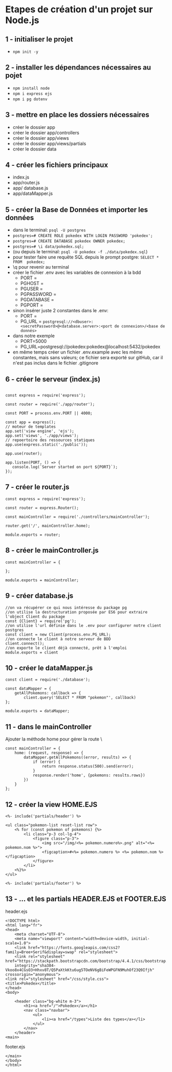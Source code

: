 # Etapes de création d'un projet sur Node.js

## 1 - initialiser le projet

- ```npm init -y```
  
## 2 - installer les dépendances nécessaires au pojet

- ```npm install node```
- ```npm i express ejs```
- ```npm i pg dotenv```
  
## 3 - mettre en place les dossiers nécessaires

- créer le dossier app
- créer le dossier app/controllers
- créer le dossier app/views
- créer le dossier app/views/partials
- créer le dossier data
  
## 4 - créer les fichiers principaux

- index.js
- app/router.js
- app/ database.js
- app/dataMapper.js

## 5 - créer la Base de Données et importer les données

- dans le terminal: ```psql -U postgres```
- ```postgres=# CREATE ROLE pokedex WITH LOGIN PASSWORD 'pokedex';```
- ```postgres=# CREATE DATABASE pokedex OWNER pokedex;```
- ```postgres=# \i data/pokedex.sql;```
- (ou depuis le terminal: ```psql -U pokedex -f ./data/pokedex.sql```)
- pour tester faire une requête SQL depuis le prompt postgre:
  ```SELECT * FROM  pokedex;```
- \q pour revenir au terminal
- créer le fichier .env avec les variables de connexion à la bdd
  - PORT =
  - PGHOST =
  - PGUSER =
  - PGPASSWORD =
  - PGDATABASE =
  - PGPORT =
- sinon insérer juste 2 constantes dans le .env:
  - PORT =
  - PG_URL = ```postgresql://<dbuser>:<secretPassword>@<database.server>:<port de connexion>/<base de donnés>```
- dans notre exemple
  - PORT=5000
  - PG_URL=postgresql://pokedex:pokedex@localhost:5432/pokedex
- en même temps créer un fichier .env.example avec les même constantes, mais sans valeurs; ce fichier sera exporté sur gitHub, car il n'est pas inclus dans le fichier .gitignore

## 6 - créer le serveur (index.js)

 ```require('dotenv').config();

const express = require('express');

const router = require('./app/router');

const PORT = process.env.PORT || 4000;

const app = express();
// moteur de templates
app.set('view engine', 'ejs');
app.set('views', './app/views');
// repoertoire des ressources statiques
app.use(express.static('./public'));

app.use(router);

app.listen(PORT, () => {
    console.log(`Server started on port ${PORT}`);
});
```

## 7 - créer le router.js

```
const express = require('express');

const router = express.Router();

const mainController = require('./controllers/mainController');

router.get('/', mainController.home);

module.exports = router;
```

## 8 - créer le mainController.js

```
const mainController = {

};

module.exports = mainController;
```

## 9 - créer database.js

```
//on va récupérer ce qui nous intéresse du package pg
//on utilise la destructuration proposée par ES6 pour extraire l'object Client du package
const {Client} = require('pg');
//on utilise l'url définie dans le .env pour configurer notre client postgres
const client = new Client(process.env.PG_URL);
//on connecte le client à notre serveur de BDD
client.connect();
//on exporte le client déjà connecté, prêt à l'emploi
module.exports = client
```

## 10 - créer le dataMapper.js

```
const client = require('./database');

const dataMapper = {
    getAllPokemons: callback => {
        client.query('SELECT * FROM "pokemon"', callback)
};

module.exports = dataMapper;
```

## 11 - dans le mainController

Ajouter la méthode home pour gérer la route \

```
const mainController = {
    home: (request, response) => {
        dataMapper.getAllPokemons((error, results) => {
            if (error) {
                return response.status(500).send(error);
            }
            response.render('home', {pokemons: results.rows})
        })
    }
};
```

## 12 - créer la view HOME.EJS

```
<%- include('partials/header') %>

<ul class="pokemon-list reset-list row">
    <% for (const pokemon of pokemons) {%>
        <li class="p-3 col-lg-4">
            <figure class="p-3">
                <img src="/img/<%= pokemon.numero%>.png" alt="<%= pokemon.nom %>">
                <figcaption>#<%= pokemon.numero %> <%= pokemon.nom %></figcaption>
            </figure>
        </li>
    <%}%>
</ul>

<%- include('partials/footer') %>
```

## 13 - ... et les partials HEADER.EJS et FOOTER.EJS

header.ejs

```
<!DOCTYPE html>
<html lang="fr">
<head>
    <meta charset="UTF-8">
    <meta name="viewport" content="width=device-width, initial-scale=1.0">
    <link href="https://fonts.googleapis.com/css2?family=Bree+Serif&display=swap" rel="stylesheet">
    <link rel="stylesheet" href="https://stackpath.bootstrapcdn.com/bootstrap/4.4.1/css/bootstrap.min.css"
    integrity="sha384-Vkoo8x4CGsO3+Hhxv8T/Q5PaXtkKtu6ug5TOeNV6gBiFeWPGFN9MuhOf23Q9Ifjh" crossorigin="anonymous">
<link rel="stylesheet" href="/css/style.css">
<title>Pokedex</title>
</head>
<body>

    <header class="bg-white m-3">
        <h1><a href="/">Pokedex</a></h1>
        <nav class="navbar">
            <ul>
                <li><a href="/types">Liste des types</a></li>
            </ul>
        </nav>
    </header>
<main>
```

footer.ejs

```
</main>
</body>
</html>
```
